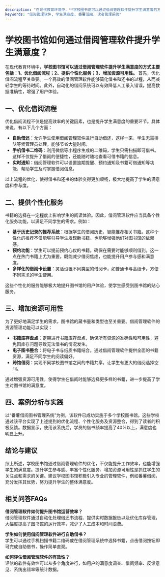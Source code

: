 ```yaml
---
description: "在现代教育环境中，**学校图书馆可以通过借阅管理软件提升学生满意度的方式主要包括：1、优化借阅流程；2、提供个性化服务；3、增加资源可用性。** 首先，优化借阅流程至关重要。一个高效的借阅管理软件能够简化借书和还书的过程，从而减轻学生的等待时间。此外，自动化的借阅系统可以有效降低人工录入错误，提高数据准确性，增强了用户体验。"
keywords: "借阅管理软件, 学生满意度, 番薯借阅, 读者管理系统"
---
```

# 学校图书馆如何通过借阅管理软件提升学生满意度？

在现代教育环境中，**学校图书馆可以通过借阅管理软件提升学生满意度的方式主要包括：1、优化借阅流程；2、提供个性化服务；3、增加资源可用性。** 首先，优化借阅流程至关重要。一个高效的借阅管理软件能够简化借书和还书的过程，从而减轻学生的等待时间。此外，自动化的借阅系统可以有效降低人工录入错误，提高数据准确性，增强了用户体验。

## 一、优化借阅流程

优化借阅流程不仅是提高效率的关键因素，也是提升学生满意度的重要环节。具体来说，有以下几个方面：

- **自助借还**：允许学生使用借阅管理软件进行自助借还，这样一来，学生无需排队等候管理员处理，能够节省大量时间。
- **手机借书二维码**：利用微信等小程序生成的二维码，学生只需扫描即可借书。这样不仅提升了借阅的便捷性，还能随时随地查看可借书籍的信息。
- **实时通知**：借阅管理软件可以设置逾期提醒、预约通知及书籍可借通知等功能，帮助学生及时掌握借阅信息。

以上流程的优化，使得借书和还书的体验变得更加顺畅，极大地提高了学生的满意度和参与度。

## 二、提供个性化服务

书籍的选择在一定程度上影响学生的阅读体验。因此，借阅管理软件应当具备个性化服务功能，以满足不同学生的需求。例如：

- **基于历史记录的推荐系统**：根据学生的借阅历史，智能推荐相关书籍。这种个性化的推荐不仅能够引导学生发现新书籍，也能够增强他们对图书馆的依赖感。
- **预约功能**：学生可以提前预约心仪的书籍，确保在需要时能够顺利借到。这一点在热门书籍上尤为重要，既能减少借阅焦虑，也能提升用户参与感和满意度。
- **多样化的借阅卡设置**：灵活设置不同类型的借阅卡，如普通卡与高级卡，方便不同需求的学生使用。

这些个性化的服务能够极大地提升图书馆的用户体验，使学生感受到图书馆的贴心服务。

## 三、增加资源可用性

为了更好地满足学生的需求，图书馆的藏书量和类型也至关重要。借阅管理软件的资源管理功能可以实现：

- **书籍库存盘点**：定期进行书籍库存盘点，确保所有资源的准确性和可用性，避免因库存问题导致无法借书的情况发生。
- **电子图书整合**：将电子书与纸质书籍结合，通过借阅管理软件提供全面的书籍资源，满足不同学生的阅读偏好。
- **跨馆借阅**：实现不同学校图书馆之间的书籍共享，让学生有更大的借阅选择空间。

通过增强资源可用性，使得学生在借阅时能够选择更多样的书籍，进一步提高了学生对图书馆的满意度。

## 四、案例分析与实践

以“番薯借阅图书管理系统”为例，该软件已成功实施于多个学校图书馆。这些学校通过该平台实现了上述提到的优化流程、个性化服务及资源整合，得到了读者的积极反馈。数据显示，使用该系统后，学员的借书频率提高了40%以上，满意度也明显上升。

## 结论与建议

综上所述，学校图书馆通过借阅管理软件的优化，不仅能提升工作效率，也能增强学生的满意度。提升学生参与感、丰富个性化服务、增加资源可用性是抓住学生的关注点和需求的关键。建议学校图书馆积极引入专业的管理软件，例如番薯借阅，充分发挥其优势，努力提升学生的整体满意度。

## 相关问答FAQs

**借阅管理软件如何提升图书馆运营效率？**  
借阅管理软件通过自动化处理借还书流程、提供实时数据报告以及优化库存管理，大幅度提高了图书馆的运行效率，减少了人工成本和时间浪费。

**学生如何使用借阅管理软件进行自助借书？**  
学生可以通过手机扫描书籍二维码或在借阅管理系统中选择书籍，点击借阅按钮即可完成自助借书，操作简单直观。

**如何评估借阅管理软件的有效性？**  
评估的软件有效性可以从多个角度进行，如用户的满意度调查、借阅频率、反馈意见、系统出错率等统计数据。
